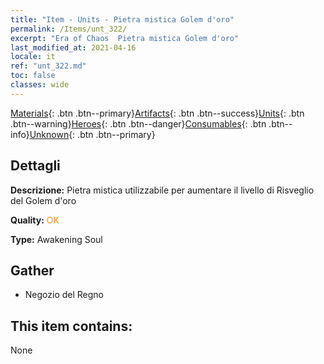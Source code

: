 ```yaml
---
title: "Item - Units - Pietra mistica Golem d'oro"
permalink: /Items/unt_322/
excerpt: "Era of Chaos  Pietra mistica Golem d'oro"
last_modified_at: 2021-04-16
locale: it
ref: "unt_322.md"
toc: false
classes: wide
---
```

 [Materials](/it/Items/){: .btn .btn--primary}[Artifacts](/it/Items/Artifacts/){: .btn .btn--success}[Units](/it/Items/Units/){: .btn .btn--warning}[Heroes](/it/Items/Heroes/){: .btn .btn--danger}[Consumables](/it/Items/Consumables/){: .btn .btn--info}[Unknown](/it/Items/Unknown/){: .btn .btn--primary}

## Dettagli
 **Descrizione:** Pietra mistica utilizzabile per aumentare il livello di Risveglio del Golem d'oro

 **Quality:** <span style="color: #FF8C00">OK</span>

 **Type:** Awakening Soul

## Gather

*    Negozio del Regno 

## This item contains:

  None

